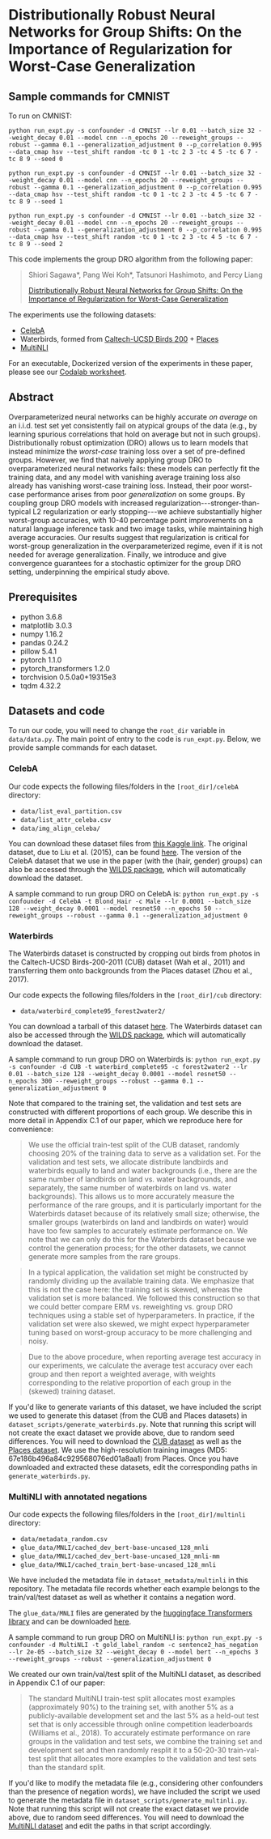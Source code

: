# Distributionally Robust Neural Networks for Group Shifts: On the Importance of Regularization for Worst-Case Generalization

## Sample commands for CMNIST  
To run on CMNIST:  
```
python run_expt.py -s confounder -d CMNIST --lr 0.01 --batch_size 32 --weight_decay 0.01 --model cnn --n_epochs 20 --reweight_groups --robust --gamma 0.1 --generalization_adjustment 0 --p_correlation 0.995 --data_cmap hsv --test_shift random -tc 0 1 -tc 2 3 -tc 4 5 -tc 6 7 -tc 8 9 --seed 0

python run_expt.py -s confounder -d CMNIST --lr 0.01 --batch_size 32 --weight_decay 0.01 --model cnn --n_epochs 20 --reweight_groups --robust --gamma 0.1 --generalization_adjustment 0 --p_correlation 0.995 --data_cmap hsv --test_shift random -tc 0 1 -tc 2 3 -tc 4 5 -tc 6 7 -tc 8 9 --seed 1

python run_expt.py -s confounder -d CMNIST --lr 0.01 --batch_size 32 --weight_decay 0.01 --model cnn --n_epochs 20 --reweight_groups --robust --gamma 0.1 --generalization_adjustment 0 --p_correlation 0.995 --data_cmap hsv --test_shift random -tc 0 1 -tc 2 3 -tc 4 5 -tc 6 7 -tc 8 9 --seed 2
```

This code implements the group DRO algorithm from the following paper:

> Shiori Sagawa\*, Pang Wei Koh\*, Tatsunori Hashimoto, and Percy Liang
>
> [Distributionally Robust Neural Networks for Group Shifts: On the Importance of Regularization for Worst-Case Generalization](https://arxiv.org/abs/1911.08731)

The experiments use the following datasets:
- [CelebA](http://mmlab.ie.cuhk.edu.hk/projects/CelebA.html)
- Waterbirds, formed from [Caltech-UCSD Birds 200](http://www.vision.caltech.edu/visipedia/CUB-200.html) + [Places](http://places2.csail.mit.edu/)
- [MultiNLI](https://www.nyu.edu/projects/bowman/multinli/)

For an executable, Dockerized version of the experiments in these paper, please see our [Codalab worksheet](https://worksheets.codalab.org/worksheets/0x621811fe446b49bb818293bae2ef88c0).

## Abstract

Overparameterized neural networks
can be highly accurate _on average_ on an i.i.d. test set
yet consistently fail on atypical groups of the data
(e.g., by learning spurious correlations that hold on average but not in such groups).
Distributionally robust optimization (DRO) allows us to learn models that instead
minimize the _worst-case_ training loss over a set of pre-defined groups.
However, we find that naively applying group DRO to overparameterized neural networks fails:
these models can perfectly fit the training data,
and any model with vanishing average training loss
also already has vanishing worst-case training loss.
Instead, their poor worst-case performance arises from poor _generalization_ on some groups.
By coupling group DRO models with increased regularization---stronger-than-typical L2 regularization or early stopping---we achieve substantially higher worst-group accuracies,
with 10-40 percentage point improvements
on a natural language inference task and two image tasks, while maintaining high average accuracies.
Our results suggest that regularization is critical for worst-group generalization in the overparameterized regime, even if it is not needed for average generalization.
Finally, we introduce and give convergence guarantees for a stochastic optimizer for the group DRO setting, underpinning the empirical study above.

## Prerequisites
- python 3.6.8
- matplotlib 3.0.3
- numpy 1.16.2
- pandas 0.24.2
- pillow 5.4.1
- pytorch 1.1.0
- pytorch_transformers 1.2.0
- torchvision 0.5.0a0+19315e3
- tqdm 4.32.2

## Datasets and code

To run our code, you will need to change the `root_dir` variable in `data/data.py`.
The main point of entry to the code is `run_expt.py`. Below, we provide sample commands for each dataset.

### CelebA

Our code expects the following files/folders in the `[root_dir]/celebA` directory:

- `data/list_eval_partition.csv`
- `data/list_attr_celeba.csv`
- `data/img_align_celeba/`

You can download these dataset files from [this Kaggle link](https://www.kaggle.com/jessicali9530/celeba-dataset). The original dataset, due to Liu et al. (2015), can be found [here](http://mmlab.ie.cuhk.edu.hk/projects/CelebA.html). The version of the CelebA dataset that we use in the paper (with the (hair, gender) groups) can also be accessed through the [WILDS package](https://github.com/p-lambda/wilds), which will automatically download the dataset.

A sample command to run group DRO on CelebA is:
`python run_expt.py -s confounder -d CelebA -t Blond_Hair -c Male --lr 0.0001 --batch_size 128 --weight_decay 0.0001 --model resnet50 --n_epochs 50 --reweight_groups --robust --gamma 0.1 --generalization_adjustment 0`


### Waterbirds

The Waterbirds dataset is constructed by cropping out birds from photos in the Caltech-UCSD Birds-200-2011 (CUB) dataset (Wah et al., 2011) and transferring them onto backgrounds from the Places dataset (Zhou et al., 2017).

Our code expects the following files/folders in the `[root_dir]/cub` directory:

- `data/waterbird_complete95_forest2water2/`

You can download a tarball of this dataset [here](https://nlp.stanford.edu/data/dro/waterbird_complete95_forest2water2.tar.gz). The Waterbirds dataset can also be accessed through the [WILDS package](https://github.com/p-lambda/wilds), which will automatically download the dataset.

A sample command to run group DRO on Waterbirds is:
`python run_expt.py -s confounder -d CUB -t waterbird_complete95 -c forest2water2 --lr 0.01 --batch_size 128 --weight_decay 0.0001 --model resnet50 --n_epochs 300 --reweight_groups --robust --gamma 0.1 --generalization_adjustment 0`

Note that compared to the training set, the validation and test sets are constructed with different proportions of each group. We describe this in more detail in Appendix C.1 of our paper, which we reproduce here for convenience:

> We use the official train-test split of the CUB dataset, randomly choosing 20% of the training data to serve as a validation set. For the validation and test sets, we allocate distribute landbirds and waterbirds equally to land and water backgrounds (i.e., there are the same number of landbirds on land vs. water backgrounds, and separately, the same number of waterbirds on land vs. water backgrounds). This allows us to more accurately measure the performance of the rare groups, and it is particularly important for the Waterbirds dataset because of its relatively small size; otherwise, the smaller groups (waterbirds on land and landbirds on water) would have too few samples to accurately estimate performance on. We note that we can only do this for the Waterbirds dataset because we control the generation process; for the other datasets, we cannot generate more samples from the rare groups.

> In a typical application, the validation set might be constructed by randomly dividing up the available training data. We emphasize that this is not the case here: the training set is skewed, whereas the validation set is more balanced. We followed this construction so that we could better compare ERM vs. reweighting vs. group DRO techniques using a stable set of hyperparameters. In practice, if the validation set were also skewed, we might expect hyperparameter tuning based on worst-group accuracy to be more challenging and noisy.

> Due to the above procedure, when reporting average test accuracy in our experiments,
we calculate the average test accuracy over each group and then report a weighted average, with weights corresponding to the relative proportion of each group in the (skewed) training dataset.

If you'd like to generate variants of this dataset, we have included the script we used to generate this dataset (from the CUB and Places datasets) in `dataset_scripts/generate_waterbirds.py`. Note that running this script will not create the exact dataset we provide above, due to random seed differences. You will need to download the [CUB dataset](http://www.vision.caltech.edu/visipedia/CUB-200-2011.html) as well as the [Places dataset](http://places2.csail.mit.edu/download.html). We use the high-resolution training images (MD5: 67e186b496a84c929568076ed01a8aa1) from Places. Once you have downloaded and extracted these datasets, edit the corresponding paths in `generate_waterbirds.py`.


### MultiNLI with annotated negations

Our code expects the following files/folders in the `[root_dir]/multinli` directory:

- `data/metadata_random.csv`
- `glue_data/MNLI/cached_dev_bert-base-uncased_128_mnli`
- `glue_data/MNLI/cached_dev_bert-base-uncased_128_mnli-mm`
- `glue_data/MNLI/cached_train_bert-base-uncased_128_mnli`

We have included the metadata file in `dataset_metadata/multinli` in this repository. The metadata file records whether each example belongs to the train/val/test dataset as well as whether it contains a negation word.

The `glue_data/MNLI` files are generated by the [huggingface Transformers library](https://github.com/huggingface/transformers) and can be downloaded [here](https://nlp.stanford.edu/data/dro/multinli_bert_features.tar.gz).

A sample command to run group DRO on MultiNLI is:
`python run_expt.py -s confounder -d MultiNLI -t gold_label_random -c sentence2_has_negation --lr 2e-05 --batch_size 32 --weight_decay 0 --model bert --n_epochs 3 --reweight_groups --robust --generalization_adjustment 0`

We created our own train/val/test split of the MultiNLI dataset, as described in Appendix C.1 of our paper:

> The standard MultiNLI train-test split allocates most examples (approximately 90%) to the training set, with another 5% as a publicly-available development set and the last 5% as a held-out test set that is only accessible through online competition leaderboards (Williams et al., 2018). To accurately estimate performance on rare groups in the validation and test sets, we combine the training set and development set and then randomly resplit it to a 50-20-30 train-val-test split that allocates more examples to the validation and test sets than the standard split.

If you'd like to modify the metadata file (e.g., considering other confounders than the presence of negation words), we have included the script we used to generate the metadata file in `dataset_scripts/generate_multinli.py`. Note that running this script will not create the exact dataset we provide above, due to random seed differences. You will need to download the [MultiNLI dataset](https://www.nyu.edu/projects/bowman/multinli/) and edit the paths in that script accordingly.
